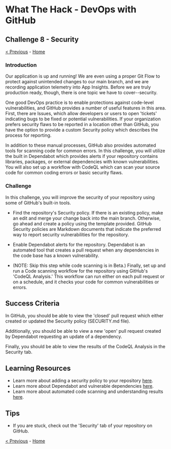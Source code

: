 # What The Hack - DevOps with GitHub

## Challenge 8 - Security

[< Previous](challenge07.md) - [Home](../readme.md)

### Introduction

Our application is up and running! We are even using a proper Git Flow to protect against unintended changes to our main branch, and we are recording application telemetry into App Insights. Before we are truly production ready, though, there is one topic we have to cover--security. 

One good DevOps practice is to enable protections against code-level vulnerabilities, and GitHub provides a number of useful features in this area. First, there are Issues, which allow developers or users to open 'tickets' indicating bugs to be fixed or potential vulnerabilities. If your organization prefers security flaws to be reported in a location other than GitHub, you have the option to provide a custom Security policy which describes the process for reporting. 

In addition to these manual processes, GitHub also provides automated tools for scanning code for common errors. In this challenge, you will utilize the built in Dependabot which provides alerts if your repository contains libraries, packages, or external dependencies with known vulnerabilities. You will also set up a workflow with CodeQL which can scan your source code for common coding errors or basic security flaws.


### Challenge

In this challenge, you will improve the security of your repository using some of GitHub's built-in tools. 

- Find the repository's Security policy. If there is an existing policy, make an edit and merge your change back into the main branch. Otherwise, go ahead and create a policy using the template provided. GitHub Security policies are Markdown documents that indicate the preferred way to report security vulnerabilities for the repository. 

- Enable Dependabot alerts for the repository. Dependabot is an automated tool that creates a pull request when any dependencies in the code base has a known vulnerability. 

- (NOTE: Skip this step while code scanning is in Beta.) Finally, set up and run a Code scanning workflow for the repository using GitHub's 'CodeQL Analysis.' This workflow can run either on each pull request or on a schedule, and it checks your code for common vulnerabilities or errors. 


## Success Criteria

In GitHub, you should be able to view the 'closed' pull request which either created or updated the Security policy (SECURITY.md file). 

Additionally, you should be able to view a new 'open' pull request created by Dependabot requesting an update of a dependency. 

Finally, you should be able to view the results of the CodeQL Analysis in the Security tab. 


## Learning Resources

- Learn more about adding a security policy to your repository [here](https://docs.github.com/en/github/managing-security-vulnerabilities/adding-a-security-policy-to-your-repository).
- Learn more about Dependabot and vulnerable dependencies [here](https://docs.github.com/en/github/managing-security-vulnerabilities/managing-vulnerabilities-in-your-projects-dependencies).
- Learn more about automated code scanning and understanding results [here](https://docs.github.com/en/github/finding-security-vulnerabilities-and-errors-in-your-code).


## Tips

- If you are stuck, check out the 'Security' tab of your repository on GitHub.

[< Previous](challenge07.md) - [Home](../readme.md)